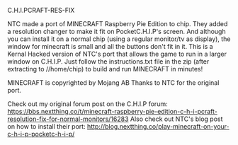 
C.H.I.PCRAFT-RES-FIX

NTC made a port of MINECRAFT Raspberry Pie Edition to chip. They added a resolution changer to make it fit on PocketC.H.I.P's screen. And although you can install it on a normal chip (using a regular monitor/tv as display), the window for minecraft is small and all the buttons don't fit in it. This is a Kernal Hacked version of NTC's port that allows the game to run in a larger window on C.H.I.P. Just follow the instructions.txt file in the zip (after extracting to //home/chip) to build and run MINECRAFT in minutes!

MINECRAFT is copyrighted by Mojang AB
Thanks to NTC for the original port.

Check out my original forum post on the C.H.I.P forum: https://bbs.nextthing.co/t/minecraft-raspberry-pie-edition-c-h-i-pcraft-resolution-fix-for-normal-monitors/16283 
Also check out NTC's blog post on how to install their port: http://blog.nextthing.co/play-minecraft-on-your-c-h-i-p-pocketc-h-i-p/
